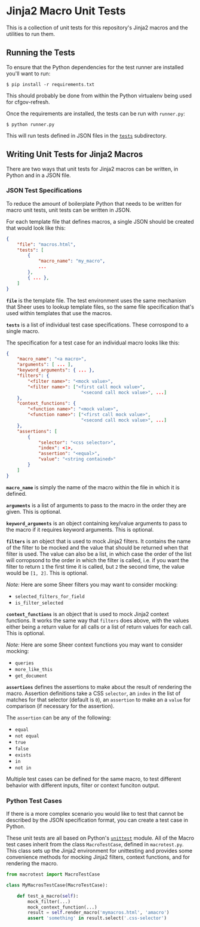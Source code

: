 # Jinja2 Macro Unit Tests

This is a collection of unit tests for this repository's Jinja2 macros
and the utilities to run them. 

## Running the Tests

To ensure that the Python dependencies for the test runner are installed
you'll want to run:

```shell
$ pip install -r requirements.txt
```

This should probably be done from within the Python virtualenv being
used for cfgov-refresh.

Once the requirements are installed, the tests can be run with 
`runner.py`:

```shell
$ python runner.py
```

This will run tests defined in JSON files in the [`tests`](tests) 
subdirectory.

## Writing Unit Tests for Jinja2 Macros

There are two ways that unit tests for Jinja2 macros can be written,
in Python and in a JSON file.

### JSON Test Specifications

To reduce the amount of boilerplate Python that needs to be written for
macro unit tests, unit tests can be written in JSON.

For each template file that defines macros, a single JSON should be
created that would look like this:

```json
{
    "file": "macros.html",
    "tests": [
        {
            "macro_name": "my_macro",
            ...
        },
        { ... },
    ]
}
```

**`file`** is the template file. The test environment uses the same
mechanism that Sheer uses to lookup template files, so the same file
specification that's used within templates that use the macros.

**`tests`** is a list of individual test case specifications. These
corrospond to a single macro.

The specification for a test case for an individual macro looks like
this:

```json
{
    "macro_name": "<a macro>",
    "arguments": [ ... ],
    "keyword_arguments": { ... },
    "filters": {
        "<filter name>": "<mock value>",
        "<filter name>": ["<first call mock value>",
                            "<second call mock value>", ...]
    },
    "context_functions": {
        "<function name>": "<mock value>",
        "<function name>": ["<first call mock value>",
                            "<second call mock value>", ...]
    },
    "assertions": [
        {
            "selector": "<css selector>",
            "index": <1>,
            "assertion": "<equal>",
            "value": "<string contained>"
        }
    ]
}
```

**`macro_name`** is simply the name of the macro within the file in which it
is defined.

**`arguments`** is a list of arguments to pass to the macro in the order
they are given. This is optional.

**`keyword_arguments`** is an object containing key/value arguments to pass
to the macro if it requires keyword arguments. This is optional.

**`filters`** is an object that is used to mock Jinja2 filters. It contains
the name of the filter to be mocked and the value that should be
returned when that filter is used. The value can also be a list, in
which case the order of the list will corropsond to the order in which
the filter is called, i.e. if you want the filter to return `1` the
first time it is called, but `2` the second time, the value would be
`[1, 2]`. This is optional.

*Note:* Here are some Sheer filters you may want to consider mocking:

- `selected_filters_for_field`
- `is_filter_selected`

**`context_functions`** is an object that is used to mock Jinja2 context
functions. It works the same way that `filters` does above, with the
values either being a return value for all calls or a list of return
values for each call. This is optional.

*Note:* Here are some Sheer context functions you may want to consider
mocking:

- `queries`
- `more_like_this`
- `get_document`

**`assertions`** defines the assertions to make about the result of
rendering the macro. Assertion definitions take a CSS `selector`, an 
`index` in the list of matches for that selector (default is `0`), an 
`assertion` to make an  a `value` for comparison (if necessary for the 
assertion).

The `assertion` can be any of the following:

- `equal`
- `not equal`
- `true`
- `false`
- `exists`
- `in`
- `not in`

Multiple test cases can be defined for the same macro, to test different
behavior with different inputs, filter or context funciton output.

### Python Test Cases

If there is a more complex scenario you would like to test that cannot
be described by the JSON specification format, you can create a test
case in Python. 


These unit tests are all based on Python's 
[`unittest`](https://docs.python.org/2/library/unittest.html) module. 
All of the Macro test cases inherit from the class `MacroTestCase`, 
defined in `macrotest.py`. This class sets up the Jinja2 environment 
for unittesting and provides some convenience methods for mocking 
Jinja2 filters, context functions, and for rendering the macro. 

```python
from macrotest import MacroTestCase

class MyMacrosTestCase(MacroTestCase):

    def test_a_macro(self):
        mock_filter(...)
        mock_context_function(...)
        result = self.render_macro('mymacros.html', 'amacro')
        assert 'something' in result.select('.css-selector')
````

